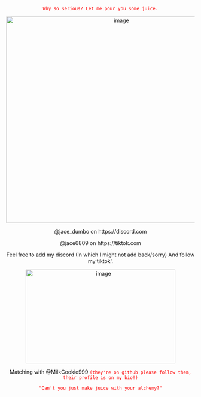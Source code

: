<p align="center">
<code style="color : red">Why so serious? Let me pour you some juice.</code>
<p align="center">
  <img width="600" height="550" alt="image" src="https://github.com/user-attachments/assets/3b4b758e-cd60-4ad4-84f8-82375ce08c07" />
<p align="center">
  @jace_dumbo on https://discord.com 
<p align="center">
@jace6809 on https://tiktok.com
<p align="center">
Feel free to add my discord (In which I might not add back/sorry) And follow my tiktok'.
<p align="center">
  <img width="400" height="250" alt="image" src="https://github.com/user-attachments/assets/46b1fae9-eef1-4202-bc5e-82a3034e295d" />
<p align="center">
Matching with @MilkCookie999 <code style="color : red">(they're on github please follow them, their profile is on my bio!)</code>
<p align="center">
<code style="color : red">"Can't you just make juice with your alchemy?"</code>
